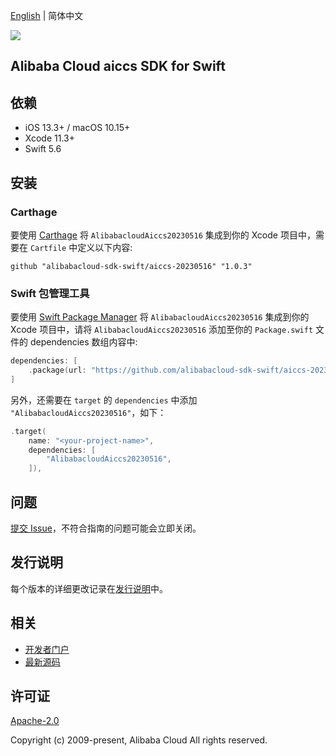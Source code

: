 [English](README.md) | 简体中文

![](https://aliyunsdk-pages.alicdn.com/icons/AlibabaCloud.svg)

## Alibaba Cloud aiccs SDK for Swift

## 依赖

- iOS 13.3+ / macOS 10.15+
- Xcode 11.3+
- Swift 5.6

## 安装

### Carthage

要使用 [Carthage](https://github.com/Carthage/Carthage) 将 `AlibabacloudAiccs20230516` 集成到你的 Xcode 项目中，需要在 `Cartfile` 中定义以下内容:

```ogdl
github "alibabacloud-sdk-swift/aiccs-20230516" "1.0.3"
```

### Swift 包管理工具

要使用 [Swift Package Manager](https://swift.org/package-manager/) 将 `AlibabacloudAiccs20230516` 集成到你的 Xcode 项目中，请将 `AlibabacloudAiccs20230516` 添加至你的 `Package.swift` 文件的 dependencies 数组内容中:

```swift
dependencies: [
    .package(url: "https://github.com/alibabacloud-sdk-swift/aiccs-20230516.git", from: "1.0.3")
]
```

另外，还需要在 `target` 的 `dependencies` 中添加 `"AlibabacloudAiccs20230516"`，如下：

```swift
.target(
    name: "<your-project-name>",
    dependencies: [
        "AlibabacloudAiccs20230516",
    ]),
```

## 问题

[提交 Issue](https://github.com/alibabacloud-sdk-swift/aiccs-20230516/issues/new)，不符合指南的问题可能会立即关闭。

## 发行说明

每个版本的详细更改记录在[发行说明](./ChangeLog.txt)中。

## 相关

* [开发者门户](https://next.api.aliyun.com/home)
* [最新源码](https://github.com/alibabacloud-sdk-swift/aiccs-20230516)

## 许可证

[Apache-2.0](http://www.apache.org/licenses/LICENSE-2.0)

Copyright (c) 2009-present, Alibaba Cloud All rights reserved.

